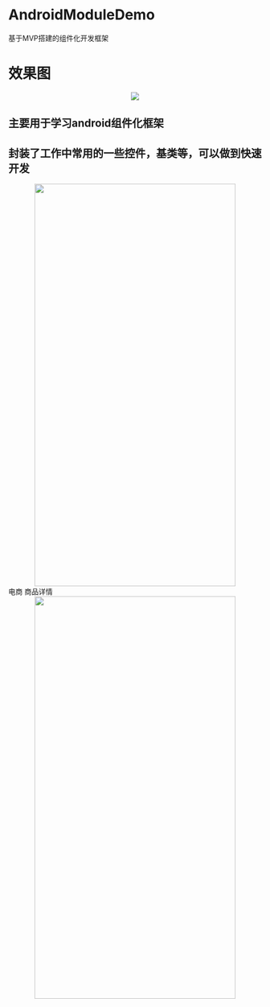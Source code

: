 # AndroidModuleDemo
基于MVP搭建的组件化开发框架 </br>
# 效果图
<div align=center><img src="https://github.com/wutq/AndroidModuleDemo/blob/master/Screenshot/4.png"/></div>

## 主要用于学习android组件化框架
## 封装了工作中常用的一些控件，基类等，可以做到快速开发
<div>
<div align=center><img width="400" height="800" src="https://github.com/wutq/AndroidModuleDemo/blob/master/Screenshot/2.png"/></div>
电商 商品详情
<div align=center><img width="400" height="800" src="https://github.com/wutq/AndroidModuleDemo/blob/master/Screenshot/1.png"/></div>
</div>
